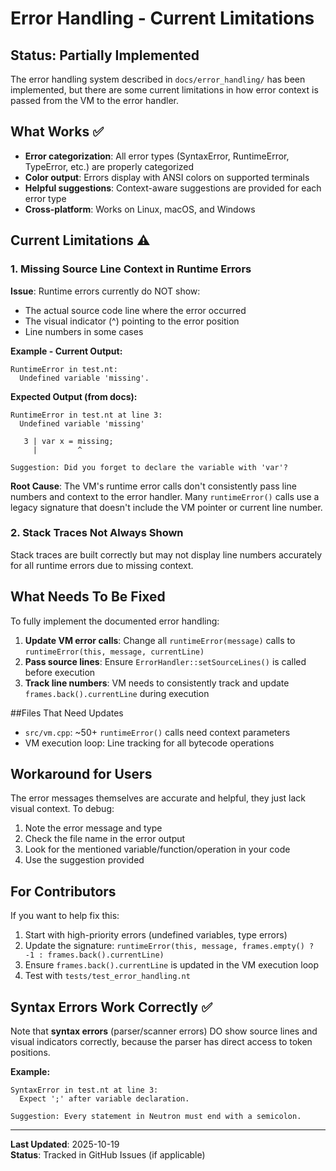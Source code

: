 # Error Handling - Current Limitations

## Status: Partially Implemented

The error handling system described in `docs/error_handling/` has been implemented, but there are some current limitations in how error context is passed from the VM to the error handler.

## What Works ✅

- **Error categorization**: All error types (SyntaxError, RuntimeError, TypeError, etc.) are properly categorized
- **Color output**: Errors display with ANSI colors on supported terminals
- **Helpful suggestions**: Context-aware suggestions are provided for each error type
- **Cross-platform**: Works on Linux, macOS, and Windows

## Current Limitations ⚠️

###  1. Missing Source Line Context in Runtime Errors

**Issue**: Runtime errors currently do NOT show:
- The actual source code line where the error occurred
- The visual indicator (^) pointing to the error position
- Line numbers in some cases

**Example - Current Output:**
```
RuntimeError in test.nt:
  Undefined variable 'missing'.
```

**Expected Output (from docs):**
```
RuntimeError in test.nt at line 3:
  Undefined variable 'missing'

   3 | var x = missing;
     |         ^

Suggestion: Did you forget to declare the variable with 'var'?
```

**Root Cause**: The VM's runtime error calls don't consistently pass line numbers and context to the error handler. Many `runtimeError()` calls use a legacy signature that doesn't include the VM pointer or current line number.

### 2. Stack Traces Not Always Shown

Stack traces are built correctly but may not display line numbers accurately for all runtime errors due to missing context.

## What Needs To Be Fixed

To fully implement the documented error handling:

1. **Update VM error calls**: Change all `runtimeError(message)` calls to `runtimeError(this, message, currentLine)`
2. **Pass source lines**: Ensure `ErrorHandler::setSourceLines()` is called before execution
3. **Track line numbers**: VM needs to consistently track and update `frames.back().currentLine` during execution

##Files That Need Updates

- `src/vm.cpp`: ~50+ `runtimeError()` calls need context parameters
- VM execution loop: Line tracking for all bytecode operations

## Workaround for Users

The error messages themselves are accurate and helpful, they just lack visual context. To debug:

1. Note the error message and type
2. Check the file name in the error output
3. Look for the mentioned variable/function/operation in your code
4. Use the suggestion provided

## For Contributors

If you want to help fix this:

1. Start with high-priority errors (undefined variables, type errors)
2. Update the signature: `runtimeError(this, message, frames.empty() ? -1 : frames.back().currentLine)`
3. Ensure `frames.back().currentLine` is updated in the VM execution loop
4. Test with `tests/test_error_handling.nt`

## Syntax Errors Work Correctly ✅

Note that **syntax errors** (parser/scanner errors) DO show source lines and visual indicators correctly, because the parser has direct access to token positions.

**Example:**
```
SyntaxError in test.nt at line 3:
  Expect ';' after variable declaration.

Suggestion: Every statement in Neutron must end with a semicolon.
```

---

**Last Updated**: 2025-10-19  
**Status**: Tracked in GitHub Issues (if applicable)
